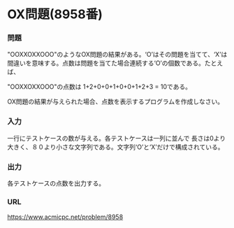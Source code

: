 # OX問題\(8958番\)

### 問題

"OOXXOXXOOO"のようなOX問題の結果がある。‘O’はその問題を当てて、‘X’は間違いを意味する。点数は問題を当てた場合連続する‘O’の個数である。たとえば、

"OOXXOXXOOO"の点数は 1+2+0+0+1+0+0+1+2+3 = 10である。

OX問題の結果が与えられた場合、点数を表示するプログラムを作成しなさい。
     

### 入力

一行にテストケースの数が与える。各テストケースは一列に並んで 長さは0より大きく、８０より小さな文字列である。文字列‘O’と‘X’だけで構成されている。


### 出力

各テストケースの点数を出力する。


### URL

https://www.acmicpc.net/problem/8958
